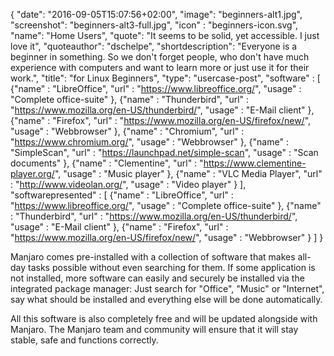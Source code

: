 {
  "date": "2016-09-05T15:07:56+02:00",
  "image": "beginners-alt1.jpg",
  "screenshot": "beginners-alt3-full.jpg",
  "icon" : "beginners-icon.svg",
  "name": "Home Users",
  "quote": "It seems to be solid, yet accessible. I just love it",
  "quoteauthor": "dschelpe",
  "shortdescription": "Everyone is a beginner in something. So we don't forget people, who don't have much experience with computers and want to learn more or just use it for their work.",
  "title": "for Linux Beginners",
  "type": "usercase-post",
  "software" : [
  {"name" : "LibreOffice", "url" : "https://www.libreoffice.org/", "usage" : "Complete office-suite" },
  {"name" : "Thunderbird", "url" : "https://www.mozilla.org/en-US/thunderbird/", "usage" : "E-Mail client" },
  {"name" : "Firefox", "url" : "https://www.mozilla.org/en-US/firefox/new/", "usage" : "Webbrowser" },
  {"name" : "Chromium", "url" : "https://www.chromium.org/", "usage" : "Webbrowser" },
  {"name" : "SimpleScan", "url" : "https://launchpad.net/simple-scan", "usage" : "Scan documents" },
  {"name" : "Clementine", "url" : "https://www.clementine-player.org/", "usage" : "Music player" },
  {"name" : "VLC Media Player", "url" : "http://www.videolan.org/", "usage" : "Video player" }
  ],
  "softwarepresented" : [
  {"name" : "LibreOffice", "url" : "https://www.libreoffice.org/", "usage" : "Complete office-suite" },
  {"name" : "Thunderbird", "url" : "https://www.mozilla.org/en-US/thunderbird/", "usage" : "E-Mail client" },
  {"name" : "Firefox", "url" : "https://www.mozilla.org/en-US/firefox/new/", "usage" : "Webbrowser" }
  ]
}

Manjaro comes pre-installed with a collection of software that makes all-day tasks possible without even searching for them. If some application is not installed, more software can easily and securely be installed via the integrated package manager: Just search for "Office", "Music" or "Internet", say what should be installed and everything else will be done automatically.

All this software is also completely free and will be updated alongside with Manjaro. The Manjaro team and community will ensure that it will stay stable, safe and functions correctly.
